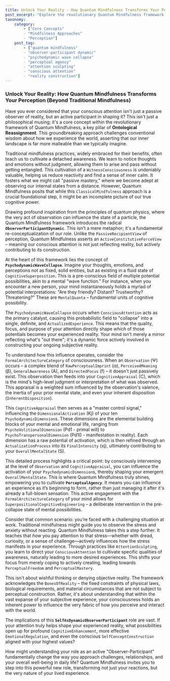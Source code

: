 ```yaml
---
title: Unlock Your Reality - How Quantum Mindfulness Transforms Your Perception (Beyond Traditional Mindfulness)
post_excerpt: "Explore the revolutionary Quantum Mindfulness framework and its core principle: the Observer-Participant dynamic. Learn how your conscious attention isn't just a passive witness but an active force shaping your reality, moving beyond traditional mindfulness to cultivate true perceptual agency."
taxonomy:
    category:
        - ["Core Concepts"
        - "Mindfulness Approaches"
        - "Perception"]
    post_tag:
        - ["quantum mindfulness"
        - "observer-participant dynamic"
        - "psychodynamic wave collapse"
        - "perceptual agency"
        - "attention sculpting"
        - "conscious attention"
        - "reality construction"]
---
```

### Unlock Your Reality: How Quantum Mindfulness Transforms Your Perception (Beyond Traditional Mindfulness)

Have you ever considered that your conscious attention isn't just a passive observer of reality, but an active participant in shaping it? This isn't just a philosophical musing; it's a core concept within the revolutionary framework of Quantum Mindfulness, a key pillar of **Ontological Reassignment**. This groundbreaking approach challenges conventional wisdom about how we experience the world, asserting that our inner landscape is far more malleable than we typically imagine.

Traditional mindfulness practices, widely embraced for their benefits, often teach us to cultivate a detached awareness. We learn to notice thoughts and emotions without judgment, allowing them to arise and pass without getting entangled. This cultivation of a `WitnessConsciousness` is undeniably valuable, helping us reduce reactivity and find a sense of inner calm. It fosters what we might call "passive mastery," where we become adept at observing our internal states from a distance. However, Quantum Mindfulness posits that while this `ClassicalMindfulness` approach is a crucial foundational step, it might be an incomplete picture of our true cognitive power.

Drawing profound inspiration from the principles of quantum physics, where the very act of observation can influence the state of a particle, the Quantum Mindfulness framework introduces the radical **`ObserverParticipantDynamic`**. This isn't a mere metaphor; it's a fundamental re-conceptualization of our role. Unlike the `PassiveRecipientView` of perception, Quantum Mindfulness asserts an `ActiveConstitutiveForceView` – meaning our conscious attention is not just reflecting reality, but actively contributing to its construction.

At the heart of this framework lies the concept of **`PsychodynamicWaveCollapse`**. Imagine your thoughts, emotions, and perceptions not as fixed, solid entities, but as existing in a fluid state of `CognitiveSuperposition`. This is a pre-conscious field of multiple potential possibilities, akin to a mental "wave function." For instance, when you encounter a new person, your mind instantaneously holds a myriad of potential interpretations: "Are they friendly? Distant? Trustworthy? Threatening?" These are `MentalQuanta` – fundamental units of cognitive possibility.

The `PsychodynamicWaveCollapse` occurs when `ConsciousAttention` acts as the primary catalyst, causing this probabilistic field to "collapse" into a single, definite, and `ActualizedExperience`. This means that the quality, focus, and purpose of your attention directly shape *which* of those potentials becomes your experienced reality. Your mind isn't merely a mirror reflecting what's "out there"; it's a dynamic force actively involved in constructing your ongoing subjective reality.

To understand how this influence operates, consider the `FormalArchitectureCategory` of consciousness. When an `Observation` (Ψ) occurs – a complex blend of `RawPerceptualImprint` (α), `PerceivedMeaning` (β), `GeneralAwareness` (A), and `DirectedFocus` (f) – it doesn't just passively exist. This observation then feeds into your `CognitiveAppraisal` (C), which is the mind's high-level judgment or interpretation of what was observed. This appraisal is a weighted sum influenced by the observation's valence, the inertia of your prior mental state, and even your inherent disposition (`InherentDisposition`).

This `CognitiveAppraisal` then serves as a "master control signal," influencing the `DimensionalActivation` (Kj) of your ten `PsychodynamicDimension`s. These dimensions are the elemental building blocks of your mental and emotional life, ranging from `PsychoVolitionalDimension` (Pd1 - primal will) to `PsychoTranspersonalDimension` (Pd10 - manifestation in reality). Each dimension has a raw potential of activation, which is then refined through an `ActualizationProcess` into its `FinalIntensity` (xj), ultimately contributing to your `OverallMentalState` (S).

This detailed process highlights a critical point: by consciously intervening at the level of `Observation` and `CognitiveAppraisal`, you can influence the activation of your `PsychodynamicDimension`s, thereby shaping your emergent `OverallMentalState`. This is where Quantum Mindfulness truly shines, empowering you to cultivate **`PerceptualAgency`**. It means you can influence an experience as it’s beginning to form, rather than just managing it after it's already a full-blown sensation. This active engagement with the `FormalArchitectureCategory` of your mind allows for `SuperpositionalCognitiveEngineering` – a deliberate intervention in the pre-collapse state of mental possibilities.

Consider that common scenario: you’re faced with a challenging situation at work. Traditional mindfulness might guide you to observe the stress and anxiety without reacting. Quantum Mindfulness takes this a step further. It teaches that *how* you pay attention to that stress—whether with dread, curiosity, or a sense of challenge—actively influences how the stress manifests in your experience. Through practices like `AttentionSculpting`, you learn to direct your `ConsciousAttention` to cultivate specific qualities of awareness, naturally leading to more desired experiences. This shifts your focus from merely coping to actively creating, leading towards `PerceptualFreedom` and `PerceptualMastery`.

This isn't about wishful thinking or denying objective reality. The framework acknowledges the `BonesOfReality` – the fixed constraints of physical laws, biological requirements, and material circumstances that are not subject to perceptual construction. Rather, it's about understanding that within the vast expanse of your subjective experience, your consciousness holds an inherent power to influence the very fabric of how you perceive and interact with the world.

The implications of this **`SelfAsDynamicObserverParticipant`** role are vast. If your attention truly helps shape your experienced reality, what possibilities open up for profound `CognitiveEnhancement`, more effective `EmotionalRegulation`, and even the conscious `SelfConceptConstruction` aligned with your highest values?

How might understanding your role as an active "Observer-Participant" fundamentally change the way you approach challenges, relationships, and your overall well-being in daily life? Quantum Mindfulness invites you to step into this powerful new role, transforming not just your reactions, but the very nature of your lived experience.
